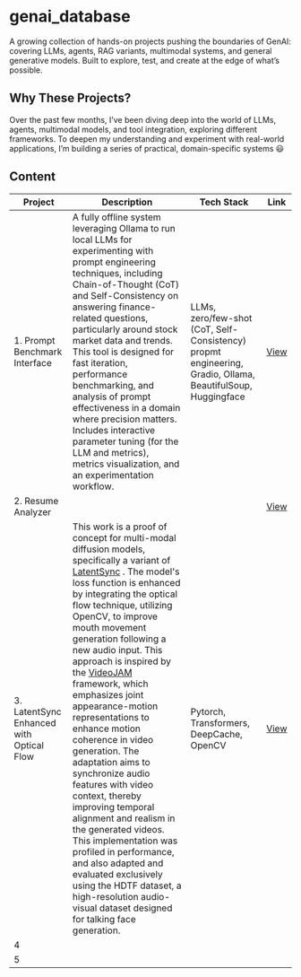 # genai_database
 A growing collection of hands-on projects pushing the boundaries of GenAI: covering LLMs, agents, RAG variants, multimodal systems, and general generative models. Built to explore, test, and create at the edge of what’s possible.

## Why These Projects?
Over the past few months, I’ve been diving deep into the world of LLMs, agents, multimodal models, and tool integration, exploring different frameworks. To deepen my understanding and experiment with real-world applications, I’m building a series of practical, domain-specific systems 😃

## Content

|  Project  | Description  | Tech Stack  | Link |
|----------------------|-----------------------------------------------------------------|----------------------------------------|----------------------------------------------|
| 1. Prompt Benchmark Interface| A fully offline system leveraging Ollama to run local LLMs for experimenting with prompt engineering techniques, including Chain-of-Thought (CoT) and Self-Consistency on answering finance-related questions, particularly around stock market data and trends. This tool is designed for fast iteration, performance benchmarking, and analysis of prompt effectiveness in a domain where precision matters. Includes interactive parameter tuning (for the LLM and metrics), metrics visualization, and an experimentation workflow.   | LLMs, zero/few-shot (CoT,  Self-Consistency) propmt engineering, Gradio, Ollama, BeautifulSoup, Huggingface    | [View](https://github.com/emedinac/PromptBenchmarkInterface) |
| 2. Resume Analyzer |    | | [View](https://github.com/emedinac/ResumeAnalyzer)  |
| 3. LatentSync Enhanced with Optical Flow | This work is a proof of concept for multi-modal diffusion models, specifically a variant of [LatentSync](https://arxiv.org/abs/2412.09262) . The model's loss function is enhanced by integrating the optical flow technique, utilizing OpenCV, to improve mouth movement generation following a new audio input. This approach is inspired by the [VideoJAM](https://arxiv.org/abs/2502.02492) framework, which emphasizes joint appearance-motion representations to enhance motion coherence in video generation. The adaptation aims to synchronize audio features with video context, thereby improving temporal alignment and realism in the generated videos. This implementation was profiled in performance, and also adapted and evaluated exclusively using the HDTF dataset, a high-resolution audio-visual dataset designed for talking face generation. | Pytorch, Transformers, DeepCache, OpenCV | [View](https://github.com/emedinac/LatentSync)
| 4            |    | |
| 5            |    | |
